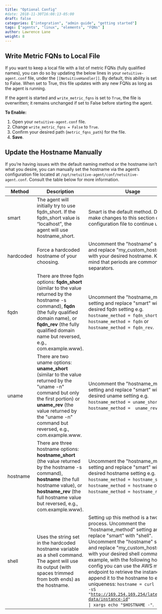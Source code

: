```yaml
---
title: "Optional Config"
#date: 2018-11-30T16:08:13-05:00
draft: false
categories: ["integration", "admin guide", "getting started"]
tags: ["agents", "linux", "elements", "FQNs" ]
author: Lawrence Lane
weight: 8
---
```


## Write Metric FQNs to Local File
If you want to keep a local file with a list of metric FQNs (fully qualified names), you can do so by updating the below lines in your `netuitive-agent.conf` file, under the ``[[NetuitiveHandler]]``. By default, this ability is set to False. When set to True, this file updates with any new FQNs as long as the agent is running.

If the agent is started and `write_metric_fqns` is set to `True`, the file is overwritten; it remains unchanged if set to False before starting the agent.

**To Enable:**  

1. Open your `netuitive-agent.conf` file.  
2. Change `write_metric_fqns = False` to `True`.  
3. Confirm your desired path (`metric_fqns_path`) for the file.  
4. **Save**.  

## Update the Hostname Manually
If you’re having issues with the default naming method or the hostname isn’t what you desire, you can manually set the hostname via the agent’s configuration file located at ``/opt/netuitive-agent/conf/netuitive-agent.conf``. Consult the table below for more information.

| Method                            | Description                                                                                                                                                                                                                                                                | Usage                                                                                                                                                                                                                                                                                                                                                                                                                                                                                                         |
|-----------------------------------|----------------------------------------------------------------------------------------------------------------------------------------------------------------------------------------------------------------------------------------------------------------------------|---------------------------------------------------------------------------------------------------------------------------------------------------------------------------------------------------------------------------------------------------------------------------------------------------------------------------------------------------------------------------------------------------------------------------------------------------------------------------------------------------------------|
| smart                             | The agent will initially try to use fqdn_short. If the fqdn_short value is “localhost”, the agent will use hostname_short.                                                                                       | Smart is the default method. Do not make changes to this section of the configuration file to continue using it.                                                                                                                                                                                                                                                                                                                                                                               |
| hardcoded                        | Force a hardcoded hostname of your choosing.                                                                                                                                                                                                                                       | Uncomment the "hostname" setting and replace "my_custom_hostname" with your desired hostname. Keep in mind that periods are common separators.                                                                                                                                                                                                                                                                                                                         |
| fqdn | There are three fqdn options: **fqdn_short** (similar to the value returned by the hostname -s command), **fqdn** (the fully qualified domain name), or **fqdn_rev** (the fully qualified domain name but reversed, e.g., com.example.www).                                      | Uncomment the "hostname_method" setting and replace "smart" with the desired fqdn setting e.g. `hostname_method = fqdn_short` or `hostname_method = fqdn` or `hostname_method = fqdn_rev`.                                                                                                                                                                                                                                                                                                                                               |
| uname                             | There are two uname options: **uname_short** (similar to the value returned by the "uname -n" command but only the first portion) or **uname_rev** (the value returned by the "uname -n" command but reversed, e.g., com.example.www. | Uncomment the "hostname_method" setting and replace "smart" with the desired uname setting e.g. `hostname_method = uname_short` or `hostname_method =  uname_rev`.                                                                                                                                                                                                                                                                                                                                                                                |
| hostname                          | There are three hostname options: **hostname_short** (the value returned by the hostname -s command), **hostname** (the full hostname value), or **hostname_rev** (the full hostname value but reversed, e.g., com.example.www).                                    | Uncomment the "hostname_method" setting and replace "smart" with the desired hostname setting e.g. `hostname_method = hostname_short` or `hostname_method = hostname` or `hostname_method = hostname_rev`.                                                                                                                                                                                                                                                                                                                                              |
| shell                             | Uses the string set in the hardcoded hostname variable as a shell command. The agent will use its output (with spaces trimmed from both ends) as the hostname.                                                                                                             | Setting up this method is a two step process. Uncomment the "hostname_method" setting and replace "smart" with "shell". Uncomment the "hostname" setting and replace "my_custom_hostname" with your desired shell command. For example, with the following hostname config you can use the AWS metadata endpoint to retrieve the instanceId and append it to the hostname to ensure uniqueness: <code>hostname = curl -sS "http://169.254.169.254/latest/meta-data/instance-id" &#124; xargs echo "$HOSTNAME -"</code>. |
